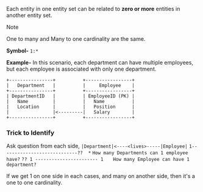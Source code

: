 Each entity in one entity set can be related to **zero or more** entities in another entity set.
>[!Note]
>One to many and Many to one cardinality are the same.

**Symbol-**
`1:*`

**Example-**
In this scenario, each department can have multiple employees, but each employee is associated with only one department.
```
+----------------+          +-----------------+
|   Department   |          |     Employee    |
+----------------+          +-----------------+
| DepartmentID   |          | EmployeeID (PK) |
|   Name         |          |   Name          |
|   Location     |          |   Position      |
|                |<---------|   Salary        |
+----------------+          +-----------------+
```

### Trick to Identify

Ask question from each side, 
`|Department|<----<lives>-----|Employee|`
` 1----------------------------??  * ` `How many Departments can 1 employee have?`
`?? 1 ----------------------- 1   ` `How many Employee can have 1 department?`

If we get 1 on one side in each cases, and many on another side, then it's a one to one cardinality.

